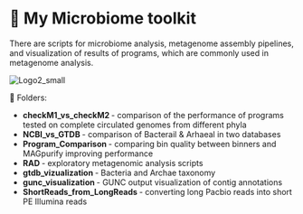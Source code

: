 # 🦠 My Microbiome toolkit
There are scripts for microbiome analysis, metagenome assembly pipelines, and visualization of results of programs, which are commonly used in metagenome analysis. 

![Logo2_small](https://github.com/Chartiza/Microbiome/assets/15068419/13777084-de09-4425-9fd5-d9be715c548a)

🤗 Folders: 

- <b> checkM1_vs_checkM2 </b> - comparison of the performance of programs tested on complete circulated genomes from different phyla <br>
- <b> NCBI_vs_GTDB </b> - comparison of Bacterail & Arhaeal in two databases <br>
- <b> Program_Comparison </b> - comparing bin quality between binners and MAGpurify improving performance <br>
- <b> RAD </b> - exploratory metagenomic analysis scripts <br>
- <b> gtdb_vizualization </b> - Bacteria and Archae taxonomy <br>
- <b> gunc_visualization </b> - GUNC output visualization of contig annotations <br>
- <b> ShortReads_from_LongReads </b> - converting long Pacbio reads into short PE Illumina reads <br>


